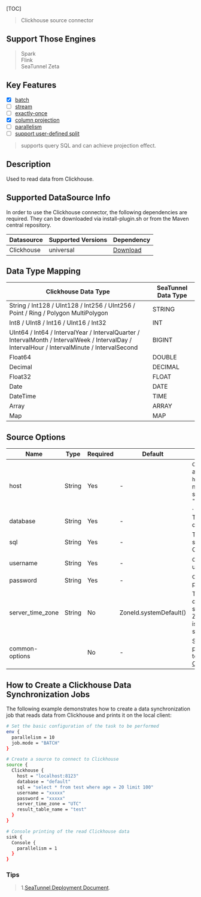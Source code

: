 [TOC]

> Clickhouse source connector

## Support Those Engines

> Spark<br/>
> Flink<br/>
> SeaTunnel Zeta<br/>

## Key Features

- [x] [batch]($Intro-To-Connector-V2-Features)
- [ ] [stream]($Intro-To-Connector-V2-Features)
- [ ] [exactly-once]($Intro-To-Connector-V2-Features)
- [x] [column projection]($Intro-To-Connector-V2-Features)
- [ ] [parallelism]($Intro-To-Connector-V2-Features)
- [ ] [support user-defined split]($Intro-To-Connector-V2-Features)

> supports query SQL and can achieve projection effect.

## Description

Used to read data from Clickhouse.

## Supported DataSource Info

In order to use the Clickhouse connector, the following dependencies are required.
They can be downloaded via install-plugin.sh or from the Maven central repository.

| Datasource | Supported Versions |                                                    Dependency                                                    |
|------------|--------------------|------------------------------------------------------------------------------------------------------------------|
| Clickhouse | universal          | [Download](https://mvnrepository.com/artifact/org.apache.seatunnel/seatunnel-connectors-v2/connector-clickhouse) |

## Data Type Mapping

|                                                             Clickhouse Data Type                                                              | SeaTunnel Data Type |
|-----------------------------------------------------------------------------------------------------------------------------------------------|---------------------|
| String / Int128 / UInt128 / Int256 / UInt256 / Point / Ring / Polygon MultiPolygon                                                            | STRING              |
| Int8 / UInt8 / Int16 / UInt16 / Int32                                                                                                         | INT                 |
| UInt64 / Int64 / IntervalYear / IntervalQuarter / IntervalMonth / IntervalWeek / IntervalDay / IntervalHour / IntervalMinute / IntervalSecond | BIGINT              |
| Float64                                                                                                                                       | DOUBLE              |
| Decimal                                                                                                                                       | DECIMAL             |
| Float32                                                                                                                                       | FLOAT               |
| Date                                                                                                                                          | DATE                |
| DateTime                                                                                                                                      | TIME                |
| Array                                                                                                                                         | ARRAY               |
| Map                                                                                                                                           | MAP                 |

## Source Options

|       Name       |  Type  | Required |        Default         |                                                               Description                                                                |
|------------------|--------|----------|------------------------|------------------------------------------------------------------------------------------------------------------------------------------|
| host             | String | Yes      | -                      | `ClickHouse` cluster address, the format is `host:port` , allowing multiple `hosts` to be specified. Such as `"host1:8123,host2:8123"` . |
| database         | String | Yes      | -                      | The `ClickHouse` database.                                                                                                               |
| sql              | String | Yes      | -                      | The query sql used to search data though Clickhouse server.                                                                              |
| username         | String | Yes      | -                      | `ClickHouse` user username.                                                                                                              |
| password         | String | Yes      | -                      | `ClickHouse` user password.                                                                                                              |
| server_time_zone | String | No       | ZoneId.systemDefault() | The session time zone in database server. If not set, then ZoneId.systemDefault() is used to determine the server time zone.             |
| common-options   |        | No       | -                      | Source plugin common parameters, please refer to [Source Common Options]($Source-Common-Options) for details.                                 |

## How to Create a Clickhouse Data Synchronization Jobs

The following example demonstrates how to create a data synchronization job that reads data from Clickhouse and prints it on the local client:

```bash
# Set the basic configuration of the task to be performed
env {
  parallelism = 10
  job.mode = "BATCH"
}

# Create a source to connect to Clickhouse
source {
  Clickhouse {
    host = "localhost:8123"
    database = "default"
    sql = "select * from test where age = 20 limit 100"
    username = "xxxxx"
    password = "xxxxx"
    server_time_zone = "UTC"
    result_table_name = "test"
  }
}

# Console printing of the read Clickhouse data
sink {
  Console {
    parallelism = 1
  }
}
```

### Tips

> 1.[SeaTunnel Deployment Document]($Deployment).

